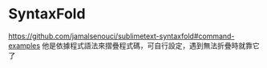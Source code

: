 # SyntaxFold

https://github.com/jamalsenouci/sublimetext-syntaxfold#command-examples
他是依據程式語法來摺疊程式碼，可自行設定，遇到無法折疊時就靠它了